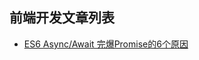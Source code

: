 ## 前端开发文章列表

* [ES6 Async/Await 完爆Promise的6个原因](https://segmentfault.com/a/1190000009070711?from=timeline&isappinstalled=0)

[](https://www.jianshu.com/p/063f7e490e9a)
